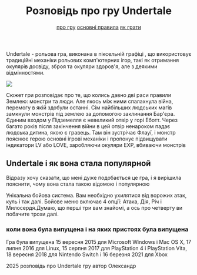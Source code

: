 <html>
<body>
    <header>
    <h1>Розповідь про гру Undertale</h1>
    <a href="">про гру</a>
    <a href="">основні правила</a>
    <a href="">як грати</a>
    </header>
    <p>Undertale  - рольова гра, виконана в піксельній графіці , що використовує традиційні механіки рольових комп'ютерних ігор, такі як отримання окулярів досвіду, зброя та окуляри здоров'я, але з деякими відмінностями.</p>
    <img src="https://upload.wikimedia.org/wikipedia/ru/thumb/d/db/Undertale_Combat_Example.png/330px-Undertale_Combat_Example.png"/>
    <p>Сюжет гри розповідає про те, що колись давно дві раси правили Землею: монстри та люди. Але якось між ними спалахнула війна, перемогу в якій здобули останні. Сім найбільших людських магів замкнули монстрів під землею за допомогою заклинання Бар'єра. Єдиним входом у Підземелля є невеликий отвір у горі Еботт. Через багато років після закінчення війни в цей отвір ненароком падає людська дитина, якою є гравець. Там він зустрічає Флауї, і монстр пояснює герою основні ігрові механіки і пропонує підвищувати індикатори LV або LOVE, заробляючи окуляри EXP, вбиваючи монстрів</p>
    <h2>Undertale і як вона стала популярной</h2>
    <p>Відразу хочу сказати, що мені дуже подобається це гра, і я вирішила пояснити, чому вона стала такою відомою і популярною</p>
    <p>Унікальна бойова система. Вам необхідно ухилятися від ворожих атак, куль і так далі. Бойове меню включає 4 опції: Атака, Дія, Річ і Милосердя.Думаю, що перші три вам знайомі, а ось про четверту ви побачите трохи далі.</p>
    <main>
    <h3>коли вона була випущена і на яких пристоях була випущена</h3>
    <p>Гра була випущена 15 вересня 2015 для Microsoft Windows і Mac OS X, 17 липня 2016 для Linux, 15 серпня 2017 для PlayStation 4 і PlayStation Vita, 18 вересня 2018 для Nintendo Switch і 16 березня 2021 для Xbox</p>
    </main>
    <footer>
    2025 розповідь про Undertale гру автор Олександр
    </footer>
</body>
</html>
